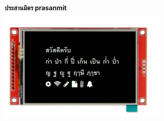 ## ประสานมิตร prasanmit

![prasanmit_40](https://raw.githubusercontent.com/BlynkGO/BlynkGO_font/master/Eng-Thai/prasanmit/prasanmit_40.png) 
